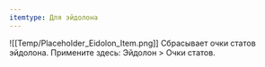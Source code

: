 ```yaml
---
itemtype: Для эйдолона
---
```

![[Temp/Placeholder_Eidolon_Item.png]]
Сбрасывает очки статов эйдолона. Примените здесь: Эйдолон > Очки статов.
